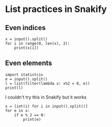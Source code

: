 # List practices in Snakify #
## Even indices ##
```
x = input().split()
for i in range(0, len(x), 2):
    print(x[i])
```

## Even elements ##
```
import statistcis
e = input().split()
l = list(filter(lambda x: x%2 = 0, e))
print(l)
```
I couldn't try this in Snakify but it works

```
x = [int(i) for i in input().split()]
for e in x:
    if e % 2 == 0:
        print(e)
```


